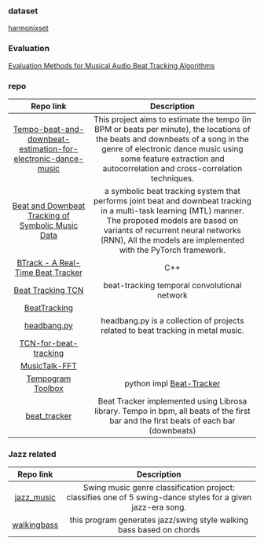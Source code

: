 
### dataset

[harmonixset](https://github.com/urinieto/harmonixset)

### Evaluation
[Evaluation Methods for Musical Audio Beat Tracking Algorithms](https://github.com/adamstark/Beat-Tracking-Evaluation-Toolbox)

### repo
|Repo link| Description|
|:-:|:-:|
|[Tempo-beat-and-downbeat-estimation-for-electronic-dance-music](https://github.com/SomeshGanesh94/Tempo-beat-and-downbeat-estimation-for-electronic-dance-music) | This project aims to estimate the tempo (in BPM or beats per minute), the locations of the beats and downbeats of a song in the genre of electronic dance music using some feature extraction and autocorrelation and cross-correlation techniques.
|[Beat and Downbeat Tracking of Symbolic Music Data](https://github.com/chuang76/symbolic-beat-tracking)|a symbolic beat tracking system that performs joint beat and downbeat tracking in a multi-task learning (MTL) manner. The proposed models are based on variants of recurrent neural networks (RNN), All the models are implemented with the PyTorch framework.|
|[BTrack - A Real-Time Beat Tracker](https://github.com/adamstark/BTrack)|C++|
|[Beat Tracking TCN](https://github.com/ben-hayes/beat-tracking-tcn)| beat-tracking temporal convolutional network|
|[BeatTracking](https://github.com/thumpercastle/BeatTracking)||
|[headbang.py](https://github.com/sevagh/headbang.py)|headbang.py is a collection of projects related to beat tracking in metal music.|
|[TCN-for-beat-tracking](https://github.com/ldzhangyx/TCN-for-beat-tracking)||
|[MusicTalk-FFT](https://github.com/upupsheep/MusicTalk-FFT)|
|[Tempogram Toolbox](http://resources.mpi-inf.mpg.de/MIR/tempogramtoolbox/) | python impl [Beat-Tracker](https://github.com/MrThearMan/Beat-Tracker)|
|[beat_tracker](https://github.com/kasiadamska/beat_tracker)|Beat Tracker implemented using Librosa library.  Tempo in bpm, all beats of the first bar and the first beats of each bar (downbeats)|


### Jazz related
|Repo link| Description|
|:-:|:-:|
|[jazz_music](https://github.com/lazell/jazz_music)|Swing music genre classification project: classifies one of 5 swing-dance styles for a given jazz-era song.|
|[walkingbass](https://github.com/0b01/walkingbass/tree/master/mingus)|this program generates jazz/swing style walking bass based on chords|
